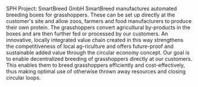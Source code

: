 SPH Project: SmartBreed GmbH
SmartBreed manufactures automated breeding boxes for grasshoppers. These can be set up directly at the customer's site and allow zoos, farmers and food manufacturers to produce their own protein. The grasshoppers convert agricultural by-products in the boxes and are then further fed or processed by our customers. An innovative, locally integrated value chain created in this way strengthens the competitiveness of local ag-riculture and offers future-proof and sustainable added value through the circular economy concept.
Our goal is to enable decentralized breeding of grasshoppers directly at our customers. This enables them to breed grasshoppers efficiently and cost-effectively, thus making optimal use of otherwise thrown away resources and closing circular loops.
